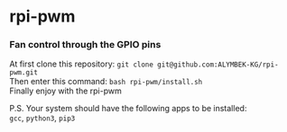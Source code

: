 # rpi-pwm
### Fan control through the GPIO pins
At first clone this repository: `git clone git@github.com:ALYMBEK-KG/rpi-pwm.git`\
Then enter this command: `bash rpi-pwm/install.sh`\
Finally enjoy with the rpi-pwm

P.S. Your system should have the following apps to be installed:\
`gcc`, `python3`, `pip3`
